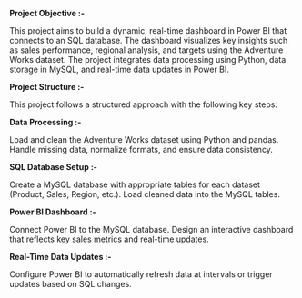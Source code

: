 **Project Objective :-**

This project aims to build a dynamic, real-time dashboard in Power BI that connects to an SQL database. The dashboard visualizes key insights such as sales performance, regional analysis, and targets using the Adventure Works dataset. The project integrates data processing using Python, data storage in MySQL, and real-time data updates in Power BI.

**Project Structure :-**

This project follows a structured approach with the following key steps:

**Data Processing :-**

Load and clean the Adventure Works dataset using Python and pandas.
Handle missing data, normalize formats, and ensure data consistency.

**SQL Database Setup :-**

Create a MySQL database with appropriate tables for each dataset (Product, Sales, Region, etc.).
Load cleaned data into the MySQL tables.

**Power BI Dashboard :-**

Connect Power BI to the MySQL database.
Design an interactive dashboard that reflects key sales metrics and real-time updates.

**Real-Time Data Updates :-**

Configure Power BI to automatically refresh data at intervals or trigger updates based on SQL changes.
